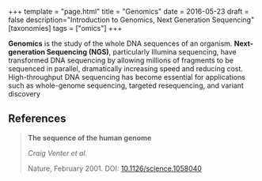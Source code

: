 +++
template = "page.html"
title = "Genomics"
date =  2016-05-23
draft = false
description="Introduction to Genomics, Next Generation Sequencing"
[taxonomies]
tags = ["omics"]
+++

**Genomics** is the study of the whole DNA sequences of an organism. **Next-generation Sequencing (NGS)**, particularly Illumina sequencing, have transformed DNA sequencing by allowing millions of fragments to be sequenced in parallel, dramatically increasing speed and reducing cost. High-throughput DNA sequencing has become essential for applications such as whole-genome sequencing, targeted resequencing, and variant discovery
<!-- more -->

## References

> **The sequence of the human genome**
>
> *Craig Venter et al.*
>
> Nature, February 2001. DOI: [10.1126/science.1058040 ](https://10.1126/science.1058040 )